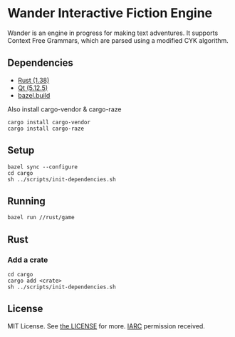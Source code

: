 # Wander Interactive Fiction Engine

Wander is an engine in progress for making text adventures. It supports Context Free Grammars, which are parsed using a modified CYK algorithm.

## Dependencies

- [Rust (1.38)](https://www.rust-lang.org/tools/install)
- [Qt (5.12.5)](https://www.qt.io/)
- [bazel.build](https://bazel.build)

Also install cargo-vendor & cargo-raze

    cargo install cargo-vendor
    cargo install cargo-raze

## Setup

	bazel sync --configure
    cd cargo
	sh ../scripts/init-dependencies.sh
	
## Running

    bazel run //rust/game

## Rust

### Add a crate

	cd cargo
    cargo add <crate>
	sh ../scripts/init-dependencies.sh

## License

MIT License. See [the LICENSE](./LICENSE) for more. [IARC](https://opensource.google.com/docs/iarc/) permission received.
